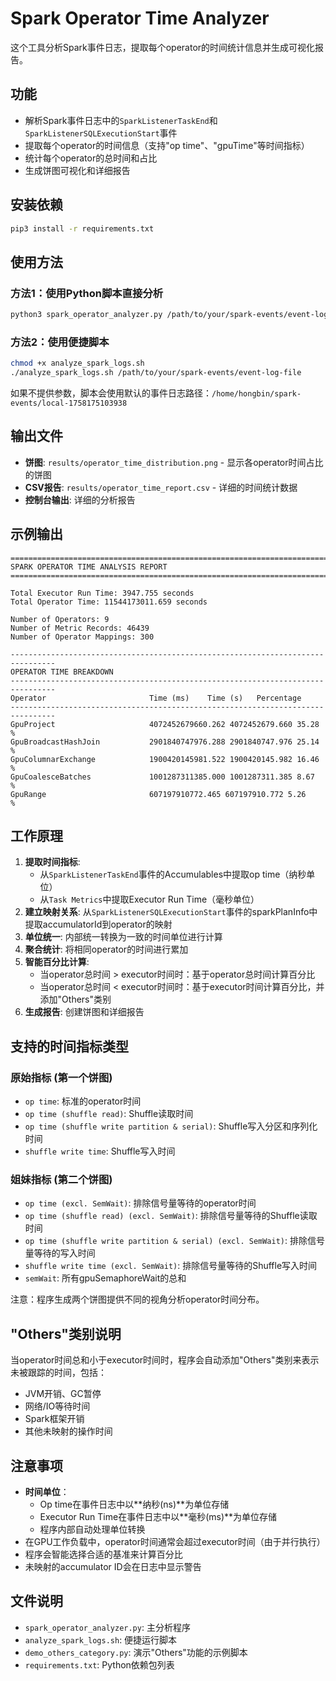 # Spark Operator Time Analyzer

这个工具分析Spark事件日志，提取每个operator的时间统计信息并生成可视化报告。

## 功能

- 解析Spark事件日志中的`SparkListenerTaskEnd`和`SparkListenerSQLExecutionStart`事件
- 提取每个operator的时间信息（支持"op time"、"gpuTime"等时间指标）
- 统计每个operator的总时间和占比
- 生成饼图可视化和详细报告

## 安装依赖

```bash
pip3 install -r requirements.txt
```

## 使用方法

### 方法1：使用Python脚本直接分析

```bash
python3 spark_operator_analyzer.py /path/to/your/spark-events/event-log-file --output output.png --verbose
```

### 方法2：使用便捷脚本

```bash
chmod +x analyze_spark_logs.sh
./analyze_spark_logs.sh /path/to/your/spark-events/event-log-file
```

如果不提供参数，脚本会使用默认的事件日志路径：`/home/hongbin/spark-events/local-1758175103938`

## 输出文件

- **饼图**: `results/operator_time_distribution.png` - 显示各operator时间占比的饼图
- **CSV报告**: `results/operator_time_report.csv` - 详细的时间统计数据
- **控制台输出**: 详细的分析报告

## 示例输出

```
================================================================================
SPARK OPERATOR TIME ANALYSIS REPORT
================================================================================

Total Executor Run Time: 3947.755 seconds
Total Operator Time: 11544173011.659 seconds

Number of Operators: 9
Number of Metric Records: 46439
Number of Operator Mappings: 300

--------------------------------------------------------------------------------
OPERATOR TIME BREAKDOWN
--------------------------------------------------------------------------------
Operator                       Time (ms)    Time (s)   Percentage  
--------------------------------------------------------------------------------
GpuProject                     4072452679660.262 4072452679.660 35.28       %
GpuBroadcastHashJoin           2901840747976.288 2901840747.976 25.14       %
GpuColumnarExchange            1900420145981.522 1900420145.982 16.46       %
GpuCoalesceBatches             1001287311385.000 1001287311.385 8.67        %
GpuRange                       607197910772.465 607197910.772 5.26        %
```

## 工作原理

1. **提取时间指标**: 
   - 从`SparkListenerTaskEnd`事件的Accumulables中提取op time（纳秒单位）
   - 从`Task Metrics`中提取Executor Run Time（毫秒单位）
2. **建立映射关系**: 从`SparkListenerSQLExecutionStart`事件的sparkPlanInfo中提取accumulatorId到operator的映射
3. **单位统一**: 内部统一转换为一致的时间单位进行计算
4. **聚合统计**: 将相同operator的时间进行累加
5. **智能百分比计算**: 
   - 当operator总时间 > executor时间时：基于operator总时间计算百分比
   - 当operator总时间 < executor时间时：基于executor时间计算百分比，并添加"Others"类别
6. **生成报告**: 创建饼图和详细报告

## 支持的时间指标类型

### 原始指标 (第一个饼图)
- `op time`: 标准的operator时间
- `op time (shuffle read)`: Shuffle读取时间
- `op time (shuffle write partition & serial)`: Shuffle写入分区和序列化时间
- `shuffle write time`: Shuffle写入时间

### 姐妹指标 (第二个饼图)
- `op time (excl. SemWait)`: 排除信号量等待的operator时间
- `op time (shuffle read) (excl. SemWait)`: 排除信号量等待的Shuffle读取时间
- `op time (shuffle write partition & serial) (excl. SemWait)`: 排除信号量等待的写入时间
- `shuffle write time (excl. SemWait)`: 排除信号量等待的Shuffle写入时间
- `semWait`: 所有gpuSemaphoreWait的总和

注意：程序生成两个饼图提供不同的视角分析operator时间分布。

## "Others"类别说明

当operator时间总和小于executor时间时，程序会自动添加"Others"类别来表示未被跟踪的时间，包括：
- JVM开销、GC暂停
- 网络/IO等待时间
- Spark框架开销
- 其他未映射的操作时间

## 注意事项

- **时间单位**：
  - Op time在事件日志中以**纳秒(ns)**为单位存储
  - Executor Run Time在事件日志中以**毫秒(ms)**为单位存储
  - 程序内部自动处理单位转换
- 在GPU工作负载中，operator时间通常会超过executor时间（由于并行执行）
- 程序会智能选择合适的基准来计算百分比
- 未映射的accumulator ID会在日志中显示警告

## 文件说明

- `spark_operator_analyzer.py`: 主分析程序
- `analyze_spark_logs.sh`: 便捷运行脚本
- `demo_others_category.py`: 演示"Others"功能的示例脚本
- `requirements.txt`: Python依赖包列表

